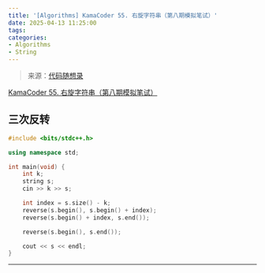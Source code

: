 ```yaml
---
title: '[Algorithms] KamaCoder 55. 右旋字符串（第八期模拟笔试）'
date: 2025-04-13 11:25:00
tags:
categories:
- Algorithms
- String
---
```


> 来源：[代码随想录](https://programmercarl.com/)

[KamaCoder 55. 右旋字符串（第八期模拟笔试）](https://kamacoder.com/problempage.php?pid=1065)

## 三次反转

```cpp
#include <bits/stdc++.h>

using namespace std;

int main(void) {
    int k;
    string s;
    cin >> k >> s;

    int index = s.size() - k;
    reverse(s.begin(), s.begin() + index);
    reverse(s.begin() + index, s.end());

    reverse(s.begin(), s.end());

    cout << s << endl;
}
```

---
